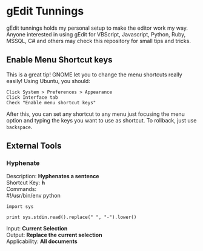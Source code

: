 gEdit Tunnings
==============

gEdit tunnings holds my personal setup to make the editor work my way. Anyone 
interested in using gEdit for VBScript, Javascript, Python, Ruby, MSSQL, C# and 
others may check this repository for small tips and tricks.

Enable Menu Shortcut keys
-------------------------

This is a great tip! GNOME let you to change the menu shortcuts really easily! 
Using Ubuntu, you should:

    Click System > Preferences > Appearance
    Click Interface tab
    Check "Enable menu shortcut keys"

After this, you can set any shortcut to any menu just focusing the menu option
and typing the keys you want to use as shortcut. To rollback, just use `backspace`.

External Tools
--------------

### Hyphenate

Description: **Hyphenates a sentence**  
Shortcut Key: **<Control><Alt>h**  
Commands:  
    #!/usr/bin/env python

    import sys

    print sys.stdin.read().replace(" ", "-").lower()
Input: **Current Selection**  
Output: **Replace the current selection**  
Applicability: **All documents**
